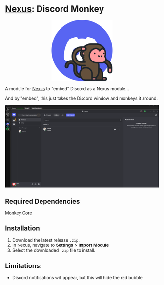 # [Nexus](https://github.com/aarontburn/nexus-core): Discord Monkey

<p align="center">
    <img src="./src/assets/icon.png" alt="Discord Monkey Icon" width="200"/>
</p>

A module for [Nexus](https://github.com/aarontburn/nexus-core) to "embed" Discord as a Nexus module...

And by "embed", this just takes the Discord window and monkeys it around.



<p align="center">
 <img src="assets/example.png" alt="Discord Monkey Sample" width="1000"/>
</p>

## Required Dependencies
[Monkey Core](https://github.com/aarontburn/nexus-monkey-core)

## Installation
1. Download the latest release `.zip`. 
2. In Nexus, navigate to **Settings** > **Import Module**
3. Select the downloaded `.zip` file to install.

## Limitations:
- Discord notifications will appear, but this will hide the red bubble.
